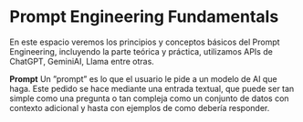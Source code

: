 # Prompt Engineering Fundamentals
En este espacio veremos los principios y conceptos básicos del Prompt Engineering, incluyendo la parte teórica y práctica, utilizamos APIs de ChatGPT, GeminiAI, Llama entre otras.

**Prompt** Un ”prompt” es lo que el usuario le pide a un modelo de AI que haga. Este pedido se hace mediante una entrada textual, que puede ser tan simple como una pregunta o tan compleja como un conjunto de datos con contexto adicional y hasta con ejemplos de como debería responder.




